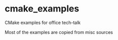 # cmake_examples
CMake examples for office tech-talk

Most of the examples are copied from misc sources 
